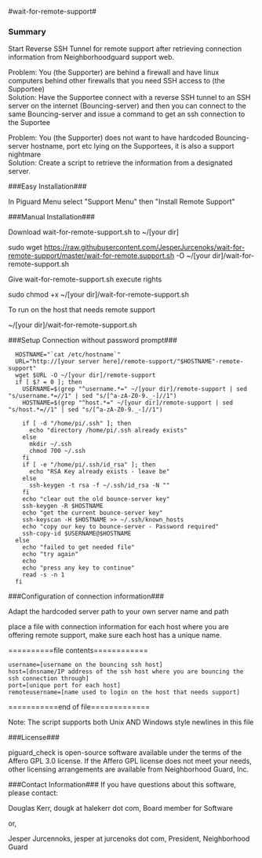 #wait-for-remote-support#

### Summary ###

Start Reverse SSH Tunnel for remote support after retrieving connection information from Neighborhoodguard support web.

Problem: You (the Supporter) are behind a firewall and have linux computers behind other firewalls that you need SSH access to (the Supportee)<br>
Solution: Have the Supportee connect with a reverse SSH tunnel to an SSH server on the internet  (Bouncing-server) and then you can connect to the same Bouncing-server and issue a command to get an ssh connection to the Suportee

Problem: You (the Supporter) does not want to have hardcoded Bouncing-server hostname, port etc lying on the Supportees, it is also a support nightmare<br>
Solution: Create a script to retrieve the information from a designated server.

###Easy Installation###

In Piguard Menu select "Support Menu" then "Install Remote Support"

###Manual Installation###

Download wait-for-remote-support.sh to ~/[your dir]

sudo wget https://raw.githubusercontent.com/JesperJurcenoks/wait-for-remote-support/master/wait-for-remote.support.sh -O ~/[your dir]/wait-for-remote-support.sh

Give wait-for-remote-support.sh execute rights 

sudo chmod +x ~/[your dir]/wait-for-remote-support.sh

To run on the host that needs remote support

~/[your dir]/wait-for-remote-support.sh

###Setup Connection without password prompt###
```
  HOSTNAME="`cat /etc/hostname`"
  URL="http://[your server here]/remote-support/"$HOSTNAME"-remote-support"
  wget $URL -O ~/[your dir]/remote-support
  if [ $? = 0 ]; then
    USERNAME=$(grep "^username.*=" ~/[your dir]/remote-support | sed "s/username.*=//1" | sed "s/[^a-zA-Z0-9._-]//1")
    HOSTNAME=$(grep "^host.*=" ~/[your dir]/remote-support | sed "s/host.*=//1" | sed "s/[^a-zA-Z0-9._-]//1")

    if [ -d "/home/pi/.ssh" ]; then
      echo "directory /home/pi/.ssh already exists"
    else
      mkdir ~/.ssh
      chmod 700 ~/.ssh
    fi
    if [ -e "/home/pi/.ssh/id_rsa" ]; then
      echo "RSA Key already exists - leave be"
    else
      ssh-keygen -t rsa -f ~/.ssh/id_rsa -N ""
    fi
    echo "clear out the old bounce-server key"
    ssh-keygen -R $HOSTNAME
    echo "get the current bounce-server key"
    ssh-keyscan -H $HOSTNAME >> ~/.ssh/known_hosts
    echo "copy our key to bounce-server - Password required"
    ssh-copy-id $USERNAME@$HOSTNAME
  else
    echo "failed to get needed file"
    echo "try again"
    echo
    echo "press any key to continue"
    read -s -n 1
  fi
```


###Configuration of connection information###

Adapt the hardcoded server path to your own server name and path

place a file with connection information for each host where you are offering remote support, make sure each host has a unique name.

==========file contents============
```
username=[username on the bouncing ssh host]
host=[dnsname/IP address of the ssh host where you are bouncing the ssh connection through]
port=[unique port for each host]
remoteusername=[name used to login on the host that needs support]
```
===========end of file=============

Note: The script supports both Unix AND Windows style newlines in this file

###License###

piguard_check is open-source software available under the terms of the Affero GPL 3.0 license.  If the Affero GPL license does not meet your needs, other licensing arrangements are available from Neighborhood Guard, Inc.

###Contact Information###
If you have questions about this software, please contact:

Douglas Kerr, dougk at halekerr dot com, Board member for Software

or, 

Jesper Jurcennoks, jesper at jurcenoks dot com, President, Neighborhood Guard
